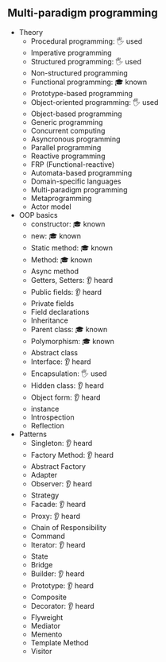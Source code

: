 ## Multi-paradigm programming

- Theory
  - Procedural programming: 🖐️ used
  - Imperative programming
  - Structured programming: 🖐️ used
  - Non-structured programming
  - Functional programming: 🎓 known
  - Prototype-based programming
  - Object-oriented programming: 🖐️ used
  - Object-based programming
  - Generic programming
  - Concurrent computing
  - Asyncronous programming
  - Parallel programming
  - Reactive programming
  - FRP (Functional-reactive)
  - Automata-based programming
  - Domain-specific languages
  - Multi-paradigm programming
  - Metaprogramming
  - Actor model
- OOP basics
  - constructor: 🎓 known
  - new: 🎓 known
  - Static method: 🎓 known
  - Method: 🎓 known
  - Async method
  - Getters, Setters: 👂 heard
  - Public fields: 👂 heard
  - Private fields
  - Field declarations
  - Inheritance
  - Parent class: 🎓 known
  - Polymorphism: 🎓 known
  - Abstract class
  - Interface: 👂 heard
  - Encapsulation: 🖐️ used
  - Hidden class: 👂 heard
  - Object form: 👂 heard
  - instance
  - Introspection
  - Reflection
- Patterns
  - Singleton: 👂 heard
  - Factory Method: 👂 heard
  - Abstract Factory
  - Adapter
  - Observer: 👂 heard
  - Strategy
  - Facade: 👂 heard
  - Proxy: 👂 heard
  - Chain of Responsibility
  - Command
  - Iterator: 👂 heard
  - State
  - Bridge
  - Builder: 👂 heard
  - Prototype: 👂 heard
  - Composite
  - Decorator: 👂 heard
  - Flyweight
  - Mediator
  - Memento
  - Template Method
  - Visitor